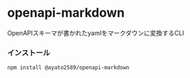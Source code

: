 # openapi-markdown

OpenAPIスキーマが書かれたyamlをマークダウンに変換するCLI

### インストール

```bash
npm install @ayato2589/openapi-markdown
```
